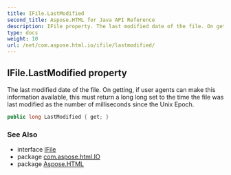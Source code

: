 ```yaml
---
title: IFile.LastModified
second_title: Aspose.HTML for Java API Reference
description: IFile property. The last modified date of the file. On getting if user agents can make this information available this must return a long long set to the time the file was last modified as the number of milliseconds since the Unix Epoch
type: docs
weight: 10
url: /net/com.aspose.html.io/ifile/lastmodified/
---
```

## IFile.LastModified property

The last modified date of the file. On getting, if user agents can make this information available, this must return a long long set to the time the file was last modified as the number of milliseconds since the Unix Epoch.

```java
public long LastModified { get; }
```

### See Also

* interface [IFile](../)
* package [com.aspose.html.IO](../../ifile/)
* package [Aspose.HTML](../../../)
